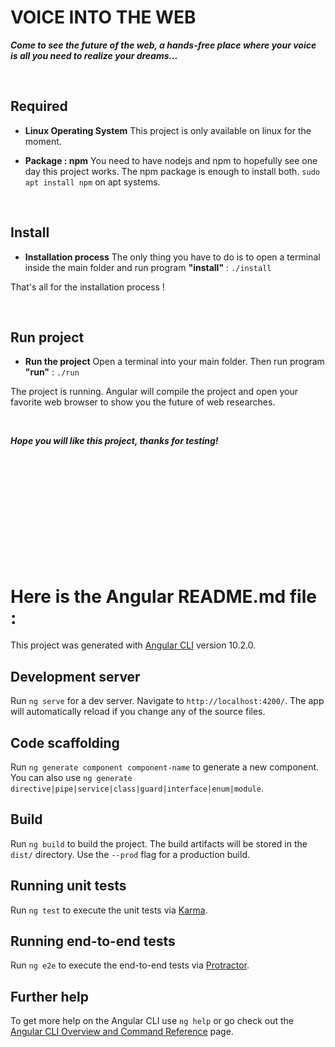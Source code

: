 # **VOICE INTO THE WEB**

***Come to see the future of the web, a hands-free place where your voice is all you need to realize your dreams...*** 



&nbsp;

## Required

 - **Linux Operating System**
 This project is only available on linux for the moment.

 - **Package : npm**
 You need to have nodejs and npm to hopefully see one day this project works.
 The npm package is enough to install both.
 `sudo apt install npm` on apt systems.

&nbsp;


## Install

 - **Installation process**
 The only thing you have to do is to open a terminal
 inside the main folder and run program **"install"** :
     `./install`

 That's all for the installation process !

&nbsp;


## Run project
 - **Run the project**
 Open a terminal into your main folder.
 Then run program **"run"** :
         `./run`

 The project is running.
 Angular will compile the project and open your favorite web browser
 to show you the future of web researches.

 &nbsp;
 
 ***Hope you will like this project, thanks for testing!***






<br><br><br><br><br><br><br><br><br><br>
# Here is the Angular README.md file :

This project was generated with [Angular CLI](https://github.com/angular/angular-cli) version 10.2.0.

## Development server

Run `ng serve` for a dev server. Navigate to `http://localhost:4200/`. The app will automatically reload if you change any of the source files.

## Code scaffolding

Run `ng generate component component-name` to generate a new component. You can also use `ng generate directive|pipe|service|class|guard|interface|enum|module`.

## Build

Run `ng build` to build the project. The build artifacts will be stored in the `dist/` directory. Use the `--prod` flag for a production build.

## Running unit tests

Run `ng test` to execute the unit tests via [Karma](https://karma-runner.github.io).

## Running end-to-end tests

Run `ng e2e` to execute the end-to-end tests via [Protractor](http://www.protractortest.org/).

## Further help

To get more help on the Angular CLI use `ng help` or go check out the [Angular CLI Overview and Command Reference](https://angular.io/cli) page.
